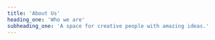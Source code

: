 ```yaml
---
title: 'About Us'
heading_one: 'Who we are'
subheading_one: 'A space for creative people with amazing ideas.'
---
```


